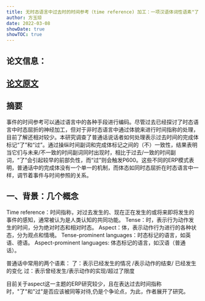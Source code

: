 ```yaml
---
title: 无时态语言中过去时的时间参考（time reference) 加工：一项汉语体词性语素"了"和"过"的ERP研究
author: 方玉琼
date: 2022-03-08
showDate: true
showTOC: true
---
```


## 论文信息：


## [论文原文](../Source_Files/2023-03-08-FYQ.Pdf)

## 摘要
事件的时间参考可以通过语言中的各种手段进行编码。尽管过去已经探讨了时态语言中时态屈折的神经加工，但对于非时态语言中通过体貌来进行时间指称的处理，目前了解还相对较少。本研究调查了普通话说话者如何处理表示过去时间的完成体标记“了”和“过”。通过操纵时间副词和完成体标记之间的（不）一致性，结果表明当它们与未来/不一致的时间副词同时出现时，相比于过去/一致的时间副词，“了”会引起较早的前部负性，而“过”则会触发P600。这些不同的ERP模式表明，普通话中的完成体没有一个单一的机制，而体态如同时态屈折在时态语言中一样，调节着事件与时间参照的关系。


## 一、背景：几个概念
Time reference：时间指称，对过去发⽣的、现在正在发⽣的或将来即将发⽣的事件的感知，通常被认为是⼈类认知的共同功能。
Tense：时，表示行为动作发生的时间，分为绝对时态和相对时态。
Aspect：体，表示动作行为进行的各种状态，分为观点和情境。
Tense-prominent languages：时态标记的语言，如英语、德语。
Aspect-prominent languages: 体态标记的语言，如汉语（普通话）。

普通话中常用的两个语素：
了：表示已经发生的情况 /表示动作的结束/ 已经发生的变化 
过：表示曾经发生/表示动作的实现/超过了限度

目前关于aspect这一主题的ERP研究较少，且在表达过去时间指称时，"了"和"过"是否应该被同等对待,仍是个争论点，为此，作者展开了研究。

